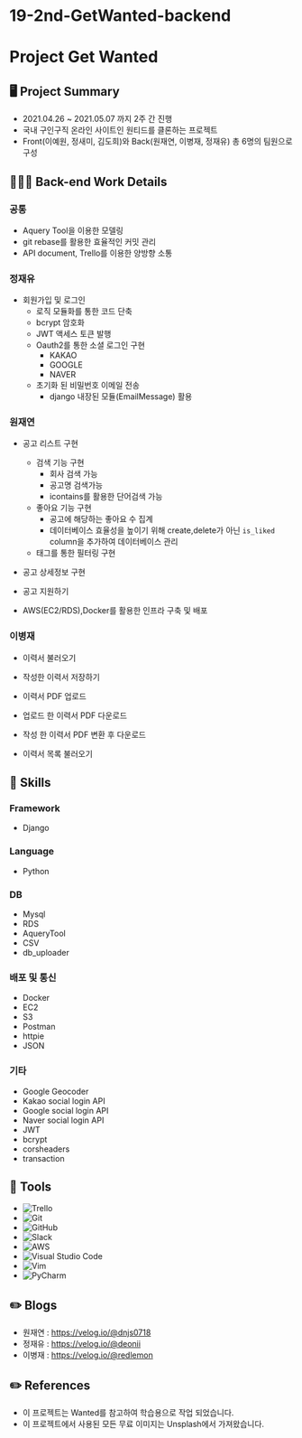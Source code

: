 # 19-2nd-GetWanted-backend

# Project Get Wanted

## 🖥 Project Summary
- 2021.04.26 ~ 2021.05.07 까지 2주 간 진행
- 국내 구인구직 온라인 사이트인 원티드를 클론하는 프로젝트
- Front(이예원, 정새미, 김도희)와 Back(원재연, 이병재, 정재유) 총 6명의 팀원으로 구성


## 👩🏻‍💻 Back-end Work Details
### 공통 
 - Aquery Tool을 이용한 모델링
 - git rebase를 활용한 효율적인 커밋 관리
 - API document, Trello를 이용한 양방향 소통

### 정재유
* 회원가입 및 로그인
  - 로직 모듈화를 통한 코드 단축
  - bcrypt 암호화
  - JWT 액세스 토큰 발행
  - Oauth2를 통한 소셜 로그인 구현
    + KAKAO
    + GOOGLE
    + NAVER
  - 초기화 된 비밀번호 이메일 전송
    + django 내장된 모듈(EmailMessage) 활용

### 원재연
* 공고 리스트 구현
  - 검색 기능 구현
    + 회사 검색 가능
    + 공고명 검색가능
    + icontains를 활용한 단어검색 가능
  - 좋아요 기능 구현
    + 공고에 해당하는 좋아요 수 집계
    + 데이터베이스 효율성을 높이기 위해 create,delete가 아닌 ```is_liked``` column을 추가하여 데이터베이스 관리
  - 태그를 통한 필터링 구현
  
* 공고 상세정보 구현
  
* 공고 지원하기
  
* AWS(EC2/RDS),Docker를 활용한 인프라 구축 및 배포

### 이병재
* 이력서 불러오기

* 작성한 이력서 저장하기

* 이력서 PDF 업로드

* 업로드 한 이력서 PDF 다운로드

* 작성 한 이력서 PDF 변환 후 다운로드

* 이력서 목록 불러오기

## 🔧 Skills

### Framework
- Django
### Language
- Python
### DB
- Mysql
- RDS
- AqueryTool
- CSV
- db_uploader
### 배포 및 통신
- Docker
- EC2
- S3
- Postman
- httpie
- JSON
### 기타
- Google Geocoder
- Kakao social login API
- Google social login API
- Naver social login API
- JWT
- bcrypt
- corsheaders
- transaction

## 🔧 Tools
- <img alt="Trello" src="https://img.shields.io/badge/Trello-%23026AA7.svg?&style=for-the-badge&logo=Trello&logoColor=white"/>
- <img alt="Git" src="https://img.shields.io/badge/git-%23F05033.svg?&style=for-the-badge&logo=git&logoColor=white"/>
- <img alt="GitHub" src="https://img.shields.io/badge/github-%23121011.svg?&style=for-the-badge&logo=github&logoColor=white"/>
- <img alt="Slack" src="https://img.shields.io/badge/Slack-4A154B?style=for-the-badge&logo=slack&logoColor=white" />
- <img alt="AWS" src="https://img.shields.io/badge/AWS-%23FF9900.svg?&style=for-the-badge&logo=amazon-aws&logoColor=white"/>
- <img alt="Visual Studio Code" src="https://img.shields.io/badge/VisualStudioCode-0078d7.svg?&style=for-the-badge&logo=visual-studio-code&logoColor=white"/>
- <img alt="Vim" src="https://img.shields.io/badge/VIM-%2311AB00.svg?&style=for-the-badge&logo=vim&logoColor=white"/>
- <img alt="PyCharm" src="https://img.shields.io/badge/PyCharm-000000.svg?&style=for-the-badge&logo=PyCharm&logoColor=white"/>
## ✏️ Blogs
- 원재연 : https://velog.io/@dnjs0718
- 정재유 : https://velog.io/@deonii
- 이병재 : https://velog.io/@redlemon

## ✏️ References
- 이 프로젝트는 Wanted를 참고하여 학습용으로 작업 되었습니다.
- 이 프로젝트에서 사용된 모든 무료 이미지는 Unsplash에서 가져왔습니다.
